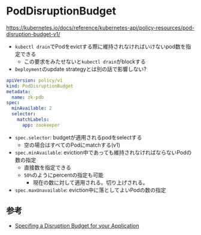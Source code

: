 # PodDisruptionBudget

https://kubernetes.io/docs/reference/kubernetes-api/policy-resources/pod-disruption-budget-v1/

* `kubectl drain`でPodをevictする際に維持されなければいけないpod数を指定できる
  * この要求をみたせないと`kubectl drain`がblockする
* `Deployment`のupdate strategyとは別の話で影響しない?


```yaml
apiVersion: policy/v1
kind: PodDisruptionBudget
metadata:
  name: zk-pdb
spec:
  minAvailable: 2
  selector:
    matchLabels:
      app: zookeeper
```

* `spec.selector`: budgetが適用されるpodをselectする
  * 空の場合はすべてのPodにmatchする(v1)
* `spec.minAvailable`: eviction中であっても維持されなければならないPodの数の指定
  * 直接数を指定できる
  * `50%`のようにpercentの指定も可能
    * 現在の数に対して適用される。切り上げされる。
* `spec.maxUnavailable`: eviction中に落としてよいPodの数の指定


## 参考

* [Specifing a Disruption Budget for your Application](https://kubernetes.io/docs/tasks/run-application/configure-pdb/)
